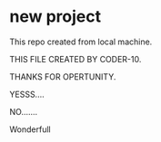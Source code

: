 # new project

This repo created from local machine.

THIS FILE CREATED BY CODER-10.

THANKS FOR OPERTUNITY.

YESSS....

NO.......

Wonderfull
